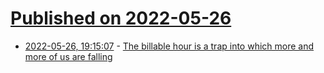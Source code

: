 # [Published on 2022-05-26](index.md)

* [2022-05-26, 19:15:07](https://news.ycombinator.com/item?id=31522291) - [The billable hour is a trap into which more and more of us are falling](https://timharford.com/2022/05/the-billable-hour-is-a-trap-into-which-more-and-more-of-us-are-falling/)
